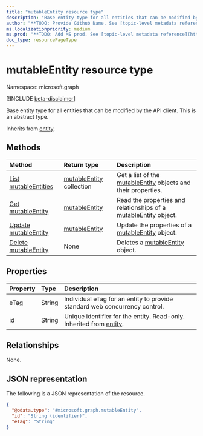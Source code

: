 ```yaml
---
title: "mutableEntity resource type"
description: "Base entity type for all entities that can be modified by the API client."
author: "**TODO: Provide Github Name. See [topic-level metadata reference](https://msgo.azurewebsites.net/add/document/guidelines/metadata.html#topic-level-metadata)**"
ms.localizationpriority: medium
ms.prod: "**TODO: Add MS prod. See [topic-level metadata reference](https://msgo.azurewebsites.net/add/document/guidelines/metadata.html#topic-level-metadata)**"
doc_type: resourcePageType
---
```


# mutableEntity resource type

Namespace: microsoft.graph

[!INCLUDE [beta-disclaimer](../../includes/beta-disclaimer.md)]

Base entity type for all entities that can be modified by the API client.
This is an abstract type.


Inherits from [entity](../resources/entity.md).

## Methods
|Method|Return type|Description|
|:---|:---|:---|
|[List mutableEntities](../api/mutableentity-list.md)|[mutableEntity](../resources/mutableentity.md) collection|Get a list of the [mutableEntity](../resources/mutableentity.md) objects and their properties.|
|[Get mutableEntity](../api/mutableentity-get.md)|[mutableEntity](../resources/mutableentity.md)|Read the properties and relationships of a [mutableEntity](../resources/mutableentity.md) object.|
|[Update mutableEntity](../api/mutableentity-update.md)|[mutableEntity](../resources/mutableentity.md)|Update the properties of a [mutableEntity](../resources/mutableentity.md) object.|
|[Delete mutableEntity](../api/mutableentity-delete.md)|None|Deletes a [mutableEntity](../resources/mutableentity.md) object.|

## Properties
|Property|Type|Description|
|:---|:---|:---|
|eTag|String|Individual eTag for an entity to provide standard web concurrency control.|
|id|String|Unique identifier for the entity. Read-only. Inherited from [entity](../resources/entity.md).|

## Relationships
None.

## JSON representation
The following is a JSON representation of the resource.
<!-- {
  "blockType": "resource",
  "keyProperty": "id",
  "@odata.type": "microsoft.graph.mutableEntity",
  "baseType": "microsoft.graph.entity",
  "openType": false
}
-->
``` json
{
  "@odata.type": "#microsoft.graph.mutableEntity",
  "id": "String (identifier)",
  "eTag": "String"
}
```

